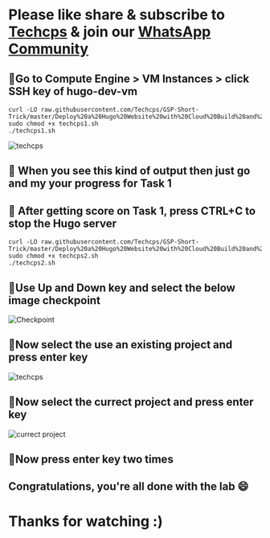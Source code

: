 

# Please like share & subscribe to [Techcps](https://www.youtube.com/@techcps) & join our [WhatsApp Community](https://whatsapp.com/channel/0029Va9nne147XeIFkXYv71A)


## 🚨Go to Compute Engine > VM Instances > click SSH key of hugo-dev-vm

```
curl -LO raw.githubusercontent.com/Techcps/GSP-Short-Trick/master/Deploy%20a%20Hugo%20Website%20with%20Cloud%20Build%20and%20Firebase%20Pipeline/techcps1.sh
sudo chmod +x techcps1.sh
./techcps1.sh
```
![techcps](https://github.com/Techcps/GSP-Short-Trick/assets/104138529/92cbc967-7fa4-4fe8-948c-5c51ce278d52)

## 🚨 When you see this kind of output then just go and my your progress for Task 1
## 🚨 After getting score on Task 1, press CTRL+C to stop the Hugo server 

```
curl -LO raw.githubusercontent.com/Techcps/GSP-Short-Trick/master/Deploy%20a%20Hugo%20Website%20with%20Cloud%20Build%20and%20Firebase%20Pipeline/techcps2.sh
sudo chmod +x techcps2.sh
./techcps2.sh
```
## 🚨Use Up and Down key and select the below image checkpoint
![Checkpoint](https://github.com/Techcps/GSP-Short-Trick/assets/104138529/a8664350-4250-4abb-bebb-710aee2de14d)

## 🚨Now select the use an existing project and press enter key
![techcps](https://github.com/Techcps/GSP-Short-Trick/assets/104138529/72a45032-55d6-49fb-a547-89546edd7182)

## 🚨Now select the currect project and press enter key
![currect project](https://github.com/Techcps/GSP-Short-Trick/assets/104138529/71fb5a65-c8b1-40f5-b23b-3afeb8f89b88)

## 🚨Now press enter key two times

## Congratulations, you're all done with the lab 😄

# Thanks for watching :)

